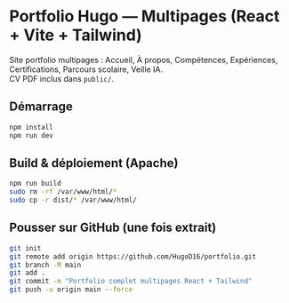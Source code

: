 # Portfolio Hugo — Multipages (React + Vite + Tailwind)

Site portfolio multipages : Accueil, À propos, Compétences, Expériences, Certifications, Parcours scolaire, Veille IA.  
CV PDF inclus dans `public/`.

## Démarrage
```bash
npm install
npm run dev
```
## Build & déploiement (Apache)
```bash
npm run build
sudo rm -rf /var/www/html/*
sudo cp -r dist/* /var/www/html/
```

## Pousser sur GitHub (une fois extrait)
```bash
git init
git remote add origin https://github.com/HugoD16/portfolio.git
git branch -M main
git add .
git commit -m "Portfolio complet multipages React + Tailwind"
git push -u origin main --force
```
